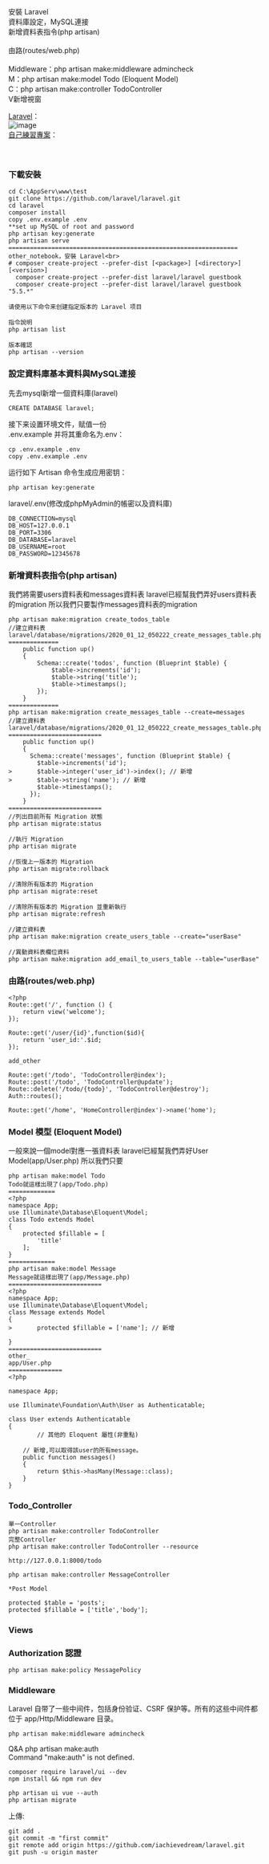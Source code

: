 安裝 Laravel<br>
資料庫設定，MySQL連接<br>
新增資料表指令(php artisan)<br>
<br>
由路(routes/web.php)<br>
<br>
Middleware：php artisan make:middleware admincheck<br>
M：php artisan make:model Todo (Eloquent Model)<br>
C：php artisan make:controller TodoController<br>
V新增視窗<br>

<a href="https://laravel.com/docs/6.x">Laravel</a>：<br>
![image](https://github.com/iachievedream/notebook/blob/master/picture/Laravel/guestbook_Laravel_MVC.png)
<br>
<a href="https://github.com/iachievedream/laravel_test">自己練習專案</a>：<br>
<br>
<br>
### 下載安裝
~~~
cd C:\AppServ\www\test
git clone https://github.com/laravel/laravel.git
cd laravel
composer install 
copy .env.example .env
**set up MySQL of root and password
php artisan key:generate
php artisan serve
================================================================
other_notebook，安裝 Laravel<br>
# composer create-project --prefer-dist [<package>] [<directory>] [<version>]
  composer create-project --prefer-dist laravel/laravel guestbook
  composer create-project --prefer-dist laravel/laravel guestbook "5.5.*"

请使用以下命令来创建指定版本的 Laravel 项目

指令說明
php artisan list

版本確認
php artisan --version
~~~

### 設定資料庫基本資料與MySQL連接
先去mysql新增一個資料庫(laravel)<br>
~~~
CREATE DATABASE laravel;
~~~
接下来设置环境文件，赋值一份<br>
.env.example 并将其重命名为.env：<br>
~~~
cp .env.example .env
copy .env.example .env
~~~
运行如下 Artisan 命令生成应用密钥：

~~~
php artisan key:generate
~~~

laravel/.env(修改成phpMyAdmin的帳密以及資料庫)

~~~
DB_CONNECTION=mysql
DB_HOST=127.0.0.1
DB_PORT=3306
DB_DATABASE=laravel
DB_USERNAME=root
DB_PASSWORD=12345678
~~~

### 新增資料表指令(php artisan)
我們將需要users資料表和messages資料表
laravel已經幫我們弄好users資料表的migration
所以我們只要製作messages資料表的migration

~~~
php artisan make:migration create_todos_table
//建立資料表
laravel/database/migrations/2020_01_12_050222_create_messages_table.php
==============
    public function up()
    {
        Schema::create('todos', function (Blueprint $table) {
            $table->increments('id');
            $table->string('title');
            $table->timestamps();
        });
    }
==============
php artisan make:migration create_messages_table --create=messages
//建立資料表
laravel/database/migrations/2020_01_12_050222_create_messages_table.php
==========================
	public function up()
	{
	  Schema::create('messages', function (Blueprint $table) {
	    $table->increments('id');
>	    $table->integer('user_id')->index(); // 新增
>	    $table->string('name'); // 新增
	    $table->timestamps();
	  });
	}
==========================
//列出目前所有 Migration 狀態
php artisan migrate:status

//執行 Migration
php artisan migrate

//恢復上一版本的 Migration
php artisan migrate:rollback

//清除所有版本的 Migration
php artisan migrate:reset

//清除所有版本的 Migration 並重新執行
php artisan migrate:refresh

//建立資料表
php artisan make:migration create_users_table --create="userBase"

//異動資料表欄位資料
php artisan make:migration add_email_to_users_table --table="userBase"
~~~

### 由路(routes/web.php)

~~~
<?php
Route::get('/', function () {
    return view('welcome');
});

Route::get('/user/{id}',function($id){
    return 'user_id:'.$id;
});

add_other

Route::get('/todo', 'TodoController@index');
Route::post('/todo', 'TodoController@update');
Route::delete('/todo/{todo}', 'TodoController@destroy');
Auth::routes();

Route::get('/home', 'HomeController@index')->name('home');
~~~

### Model 模型 (Eloquent Model)
一般來說一個model對應一張資料表
laravel已經幫我們弄好User Model(app/User.php)
所以我們只要
~~~
php artisan make:model Todo
Todo就這樣出現了(app/Todo.php)
=============
<?php
namespace App;
use Illuminate\Database\Eloquent\Model;
class Todo extends Model
{
    protected $fillable = [
        'title'
    ];
}
=============
php artisan make:model Message
Message就這樣出現了(app/Message.php)
==========================
<?php
namespace App;
use Illuminate\Database\Eloquent\Model;
class Message extends Model
{
>       protected $fillable = ['name']; // 新增

}
==========================
other_
app/User.php
===============
<?php

namespace App;

use Illuminate\Foundation\Auth\User as Authenticatable;

class User extends Authenticatable
{
        // 其他的 Eloquent 屬性(非重點)
    
    // 新增,可以取得該user的所有message。
    public function messages()
    {
        return $this->hasMany(Message::class);
    }
}
~~~

### Todo_Controller
~~~
單一Controller
php artisan make:controller TodoController
完整Controller
php artisan make:controller TodoController --resource

http://127.0.0.1:8000/todo

php artisan make:controller MessageController

*Post Model

protected $table = 'posts';
protected $fillable = ['title','body'];
~~~

### Views

### Authorization 認證
~~~
php artisan make:policy MessagePolicy
~~~

### Middleware

Laravel 自带了一些中间件，包括身份验证、CSRF 保护等。所有的这些中间件都位于 app/Http/Middleware 目录。

~~~
php artisan make:middleware admincheck
~~~

Q&A
php artisan make:auth <br>
Command "make:auth" is not defined.

~~~
composer require laravel/ui --dev
npm install && npm run dev

php artisan ui vue --auth
php artisan migrate
~~~

上傳:
~~~
git add .
git commit -m "first commit"
git remote add origin https://github.com/iachievedream/laravel.git
git push -u origin master
~~~